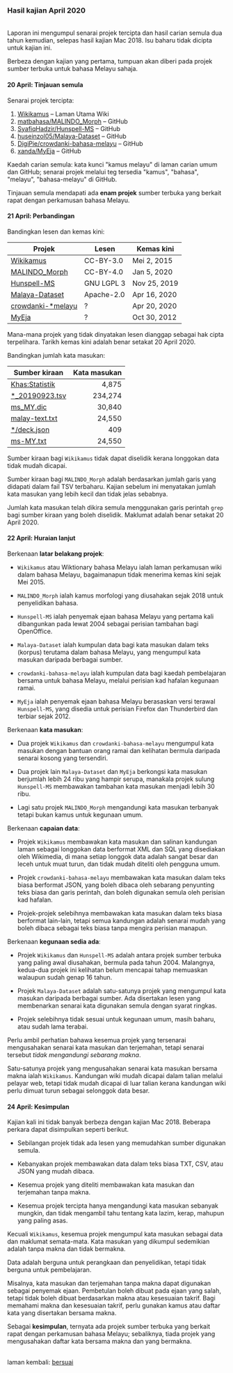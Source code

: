 ---
---

### Hasil kajian April 2020

&nbsp;  
Laporan ini mengumpul senarai projek tercipta dan hasil
carian semula dua tahun kemudian, selepas hasil kajian
Mac 2018. Isu baharu tidak dicipta untuk kajian ini.

Berbeza dengan kajian yang pertama, tumpuan akan diberi pada
projek sumber terbuka untuk bahasa Melayu sahaja.

#### 20 April: Tinjauan semula

Senarai projek tercipta:

1. [Wikikamus][k1] &ndash; Laman Utama Wiki
2. [matbahasa/MALINDO_Morph][k2] &ndash; GitHub
3. [SyafiqHadzir/Hunspell-MS][k3] &ndash; GitHub
4. [huseinzol05/Malaya-Dataset][k4] &ndash; GitHub
5. [DigiPie/crowdanki-bahasa-melayu][k5] &ndash; GitHub
6. [xanda/MyEja][k6] &ndash; GitHub

Kaedah carian semula: kata kunci "kamus melayu" di laman
carian umum dan GitHub; senarai projek melalui teg tersedia
"kamus", "bahasa", "melayu", "bahasa-melayu" di GitHub.

Tinjauan semula mendapati ada **enam projek** sumber terbuka
yang berkait rapat dengan perkamusan bahasa Melayu.

#### 21 April: Perbandingan

Bandingkan lesen dan kemas kini:

| Projek                   | Lesen      | Kemas kini   |
| ------------------------ | ---------- | ------------ |
| [Wikikamus][k1]          | CC-BY-3.0  | Mei 2, 2015  |
| [MALINDO_Morph][k2]      | CC-BY-4.0  | Jan 5, 2020  |
| [Hunspell-MS][k3]        | GNU LGPL 3 | Nov 25, 2019 |
| [Malaya-Dataset][k4]     | Apache-2.0 | Apr 16, 2020 |
| [crowdanki-*melayu][k5]  | ?          | Apr 20, 2020 |
| [MyEja][k6]              | ?          | Oct 30, 2012 |

Mana-mana projek yang tidak dinyatakan lesen dianggap
sebagai hak cipta terpelihara. Tarikh kemas kini adalah
benar setakat 20 April 2020.

Bandingkan jumlah kata masukan:

| Sumber kiraan         | Kata masukan |
| --------------------- | ------------:|
| [Khas:Statistik][k11] | 4,875        |
| [*_20190923.tsv][k2]  | 234,274      |
| [ms_MY.dic][k3]       | 30,840       |
| [malay-text.txt][k4]  | 24,550       |
| [*/deck.json][k5]     | 409          |
| [ms-MY.txt][k6]       | 24,550       |

Sumber kiraan bagi `Wikikamus` tidak dapat diselidik kerana
longgokan data tidak mudah dicapai.

Sumber kiraan bagi `MALINDO_Morph` adalah berdasarkan
jumlah garis yang didapati dalam fail TSV terbaharu. Kajian
sebelum ini menyatakan jumlah kata masukan yang lebih kecil
dan tidak jelas sebabnya.

Jumlah kata masukan telah dikira semula menggunakan garis
perintah `grep` bagi sumber kiraan yang boleh diselidik.
Maklumat adalah benar setakat 20 April 2020.

#### 22 April: Huraian lanjut

Berkenaan **latar belakang projek**:

- `Wikikamus` atau Wiktionary bahasa Melayu ialah laman
perkamusan wiki dalam bahasa Melayu, bagaimanapun tidak
menerima kemas kini sejak Mei 2015.

- `MALINDO_Morph` ialah kamus morfologi yang diusahakan
sejak 2018 untuk penyelidikan bahasa.

- `Hunspell-MS` ialah penyemak ejaan bahasa Melayu yang
pertama kali dibangunkan pada lewat 2004 sebagai perisian
tambahan bagi OpenOffice.

- `Malaya-Dataset` ialah kumpulan data bagi kata masukan
dalam teks (korpus) terutama dalam bahasa Melayu, yang
mengumpul kata masukan daripada berbagai sumber.

- `crowdanki-bahasa-melayu` ialah kumpulan data bagi kaedah
pembelajaran bersama untuk bahasa Melayu, melalui perisian
kad hafalan kegunaan ramai.

- `MyEja` ialah penyemak ejaan bahasa Melayu berasaskan
versi terawal `Hunspell-MS`, yang disedia untuk perisian
Firefox dan Thunderbird dan terbiar sejak 2012.

Berkenaan **kata masukan**:

- Dua projek `Wikikamus` dan `crowdanki-bahasa-melayu`
mengumpul kata masukan dengan bantuan orang ramai dan
kelihatan bermula daripada senarai kosong yang tersendiri.

- Dua projek lain `Malaya-Dataset` dan `MyEja` berkongsi
kata masukan berjumlah lebih 24 ribu yang hampir serupa,
manakala projek sulung `Hunspell-MS` membawakan tambahan
kata masukan menjadi lebih 30 ribu.

- Lagi satu projek `MALINDO_Morph` mengandungi kata masukan
terbanyak tetapi bukan kamus untuk kegunaan umum.

Berkenaan **capaian data**:

- Projek `Wikikamus` membawakan kata masukan dan salinan
kandungan laman sebagai longgokan data berformat XML dan SQL
yang disediakan oleh Wikimedia, di mana setiap longgok data
adalah sangat besar dan leceh untuk muat turun, dan tidak
mudah diteliti oleh pengguna umum.

- Projek `crowdanki-bahasa-melayu` membawakan kata masukan
dalam teks biasa berformat JSON, yang boleh dibaca oleh
sebarang penyunting teks biasa dan garis perintah, dan boleh
digunakan semula oleh perisian kad hafalan.

- Projek-projek selebihnya membawakan kata masukan dalam
teks biasa berformat lain-lain, tetapi semua kandungan
adalah senarai mudah yang boleh dibaca sebagai teks biasa
tanpa mengira perisian manapun.

Berkenaan **kegunaan sedia ada**:

- Projek `Wikikamus` dan `Hunspell-MS` adalah antara projek
sumber terbuka yang paling awal diusahakan, bermula pada
tahun 2004. Malangnya, kedua-dua projek ini kelihatan belum
mencapai tahap memuaskan walaupun sudah genap 16 tahun.

- Projek `Malaya-Dataset` adalah satu-satunya projek yang
mengumpul kata masukan daripada berbagai sumber. Ada
disertakan lesen yang membenarkan senarai kata digunakan
semula dengan syarat ringkas.

- Projek selebihnya tidak sesuai untuk kegunaan umum, masih
baharu, atau sudah lama terabai.

Perlu ambil perhatian bahawa kesemua projek yang tersenarai
mengusahakan senarai kata masukan dan terjemahan, tetapi
senarai tersebut *tidak mengandungi sebarang makna*.

Satu-satunya projek yang mengusahakan senarai kata masukan
bersama makna ialah `Wikikamus`. Kandungan wiki mudah
dicapai dalam talian melalui pelayar web, tetapi tidak mudah
dicapai di luar talian kerana kandungan wiki perlu dimuat
turun sebagai selonggok data besar.

#### 24 April: Kesimpulan

Kajian kali ini tidak banyak berbeza dengan kajian Mac 2018.
Beberapa perkara dapat disimpulkan seperti berikut.

- Sebilangan projek tidak ada lesen yang memudahkan sumber
digunakan semula.

- Kebanyakan projek membawakan data dalam teks biasa TXT,
CSV, atau JSON yang mudah dibaca.

- Kesemua projek yang diteliti membawakan kata masukan dan
terjemahan tanpa makna.

- Kesemua projek tercipta hanya mengandungi kata masukan
sebanyak mungkin, dan tidak mengambil tahu tentang kata
lazim, kerap, mahupun yang paling asas.

Kecuali `Wikikamus`, kesemua projek mengumpul kata masukan
sebagai data dan maklumat semata-mata. Kata masukan yang
dikumpul sedemikian adalah tanpa makna dan tidak bermakna.

Data adalah berguna untuk perangkaan dan penyelidikan,
tetapi tidak berguna untuk pembelajaran.

Misalnya, kata masukan dan terjemahan tanpa makna dapat
digunakan sebagai penyemak ejaan. Pembetulan boleh dibuat pada
ejaan yang salah, tetapi tidak boleh dibuat berdasarkan
makna atau kesesuaian takrif. Bagi memahami makna dan
kesesuaian takrif, perlu gunakan kamus atau daftar kata yang
disertakan bersama makna.

Sebagai **kesimpulan**, ternyata ada projek sumber terbuka
yang berkait rapat dengan perkamusan bahasa Melayu;
sebaliknya, tiada projek yang mengusahakan daftar kata
bersama makna dan yang bermakna.

&nbsp;  
laman kembali: [bersuai][0]

  [0]: ../bersuai.md
  [k1]: https://ms.wiktionary.org/wiki/Laman_Utama
  [k11]: https://ms.wiktionary.org/wiki/Khas:Statistik
  [k2]: https://github.com/matbahasa/MALINDO_Morph
  [k3]: https://github.com/SyafiqHadzir/Hunspell-MS
  [k4]: https://github.com/huseinzol05/Malaya-Dataset
  [k5]: https://github.com/DigiPie/crowdanki-bahasa-melayu
  [k6]: https://github.com/xanda/MyEja

